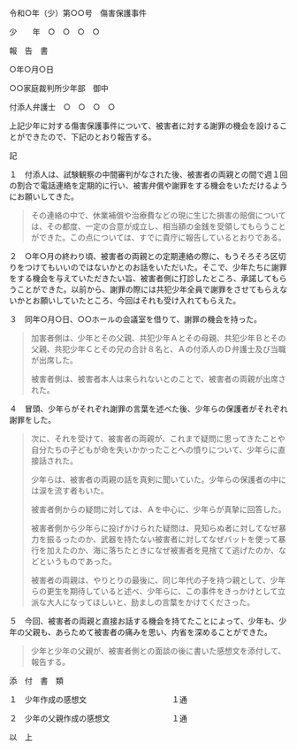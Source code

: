 令和○年（少）第○○号　傷害保護事件

少　　年　○　○　○　○

報　告　書

○年○月○日

○○家庭裁判所少年部　御中

付添人弁護士　○　○　○　○

上記少年に対する傷害保護事件について、被害者に対する謝罪の機会を設けることができたので、下記のとおり報告する。

記

１　付添人は、試験観察の中間審判がなされた後、被害者の両親との間で週１回の割合で電話連絡を定期的に行い、被害弁償や謝罪をする機会をいただけるようにお願いしてきた。

> その連絡の中で、休業補償や治療費などの現に生じた損害の賠償については、その都度、一定の合意が成立し、相当額の金銭を受領してもらうことができた。この点については、すでに貴庁に報告しているとおりである。

２　○年○月の終わり頃、被害者の両親との定期連絡の際に、もうそろそろ区切りをつけてもいいのではないかとのお話をいただいた。そこで、少年たちに謝罪をする機会を与えていただきたい旨、被害者側に打診したところ、承諾してもらうことができた。以前から、謝罪の際には共犯少年全員で謝罪をさせてもらえないかとお願いしていたところ、今回はそれも受け入れてもらえた。

３　同年○月○日、○○ホールの会議室を借りて、謝罪の機会を持った。

> 加害者側は、少年とその父親、共犯少年Ａとその母親、共犯少年Ｂとその父親、共犯少年Ｃとその兄の合計８名と、Ａの付添人のＤ弁護士及び当職が出席した。
>
> 被害者側は、被害者本人は来られないとのことで、被害者の両親が出席された。

４　冒頭、少年らがそれぞれ謝罪の言葉を述べた後、少年らの保護者がそれぞれ謝罪をした。

> 次に、それを受けて、被害者の両親が、これまで疑問に思ってきたことや自分たちの子どもが命を失いかかったことへの憤りについて、少年らに直接話された。
>
> 少年らは、被害者の両親の話を真剣に聞いていた。少年らの保護者の中には涙を流す者もいた。
>
> 被害者側からの疑問に対しては、Ａを中心に、少年らが真摯に回答した。
>
> 被害者側から少年らに投げかけられた疑問は、見知らぬ者に対してなぜ暴力を振るったのか、武器を持たない被害者に対してなぜバットを使って暴行を加えたのか、海に落ちたときになぜ被害者を見捨てて逃げたのか、などというものであった。
>
> 被害者の両親は、やりとりの最後に、同じ年代の子を持つ親として、少年らの更生を期待していると述べ、少年らに、この事件をきっかけとして立派な大人になってほしいと、励ましの言葉をかけてくださった。

５　今回、被害者の両親と直接お話する機会を持てたことによって、少年も、少年の父親も、あらためて被害者の痛みを思い、内省を深めることができた。

> 少年と少年の父親が、被害者側との面談の後に書いた感想文を添付して、報告する。

添　付　書　類

１　少年作成の感想文　　　　　　　　　　　１通

２　少年の父親作成の感想文　　　　　　　　１通

以　上
